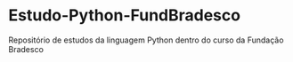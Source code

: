 # Estudo-Python-FundBradesco
Repositório de estudos da linguagem Python dentro do curso da Fundação Bradesco
